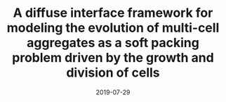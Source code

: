 ---
title: "A diffuse interface framework for modeling the evolution of multi-cell aggregates as a soft packing problem driven by the growth and division of cells"
collection: talks
type: "Conference Talk"
permalink: /talks/2019-07-29-talk-1
venue: "15th U.S. National Congress on Computational Mechanics"
date: 2019-07-29
location: "Austin,Texas"
---